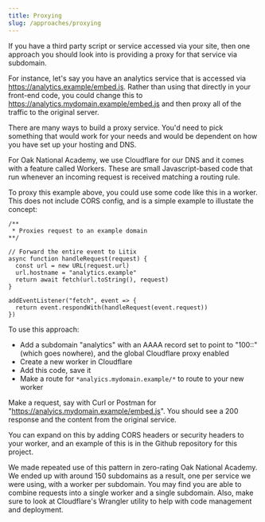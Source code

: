 ```yaml
---
title: Proxying
slug: /approaches/proxying
---
```


If you have a third party script or service accessed via your site, then one approach you should look into is providing a proxy for that service via subdomain.

For instance, let's say you have an analytics service that is accessed via https://analytics.example/embed.js. Rather than using that directly in your front-end code, you could change this to https://analytics.mydomain.example/embed.js and then proxy all of the traffic to the original server.

There are many ways to build a proxy service. You'd need to pick something that would work for your needs and would be dependent on how you have set up your hosting and DNS.

For Oak National Academy, we use Cloudflare for our DNS and it comes with a feature called Workers. These are small Javascript-based code that run whenever an incoming request is received matching a routing rule.

To proxy this example above, you could use some code like this in a worker. This does not include CORS config, and is a simple example to illustate the concept:

```
/**
 * Proxies request to an example domain
**/

// Forward the entire event to Litix
async function handleRequest(request) {
  const url = new URL(request.url)
  url.hostname = "analytics.example"
  return await fetch(url.toString(), request)
}

addEventListener("fetch", event => {
  return event.respondWith(handleRequest(event.request))
})
```

To use this approach:

* Add a subdomain "analytics" with an AAAA record set to point to "100::" (which goes nowhere), and the global Cloudflare proxy enabled
* Create a new worker in Cloudflare
* Add this code, save it
* Make a route for `*analyics.mydomain.example/*` to route to your new worker

Make a request, say with Curl or Postman for "https://analyics.mydomain.example/embed.js". You should see a 200 response and the content from the original service.

You can expand on this by adding CORS headers or security headers to your worker, and an example of this is in the Github repository for this project.

We made repeated use of this pattern in zero-rating Oak National Academy. We ended up with around 150 subdomains as a result, one per service we were using, with a worker per subdomain. You may find you are able to combine requests into a single worker and a single subdomain. Also, make sure to look at Cloudflare's Wrangler utility to help with code management and deployment.